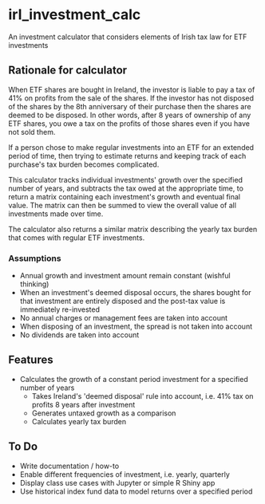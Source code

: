 # irl_investment_calc
An investment calculator that considers elements of Irish tax law for ETF investments

## Rationale for calculator

When ETF shares are bought in Ireland, the investor is liable to pay a tax of 41% on profits from the sale of the shares. If the investor has not disposed of the shares by the 8th anniversary of their purchase then the shares are deemed to be disposed. In other words, after 8 years of ownership of any ETF shares, you owe a tax on the profits of those shares even if you have not sold them. 

If a person chose to make regular investments into an ETF for an extended period of time, then trying to estimate returns and keeping track of each purchase's tax burden becomes complicated. 

This calculator tracks individual investments' growth over the specified number of years, and subtracts the tax owed at the appropriate time, to return a matrix containing each investment's growth and eventual final value. The matrix can then be summed to view the overall value of all investments made over time.

The calculator also returns a similar matrix describing the yearly tax burden that comes with regular ETF investments.

### Assumptions
 - Annual growth and investment amount remain constant (wishful thinking)
 - When an investment's deemed disposal occurs, the shares bought for that investment are entirely disposed and the post-tax value is immediately re-invested
 - No annual charges or management fees are taken into account
 - When disposing of an investment, the spread is not taken into account
 - No dividends are taken into account

## Features
- Calculates the growth of a constant period investment for a specified number of years
    - Takes Ireland's 'deemed disposal' rule into account, i.e. 41% tax on profits 8 years after investment
    - Generates untaxed growth as a comparison
    - Calculates yearly tax burden 

## To Do
- Write documentation / how-to
- Enable different frequencies of investment, i.e. yearly, quarterly
- Display class use cases with Jupyter or simple R Shiny app
- Use historical index fund data to model returns over a specified period